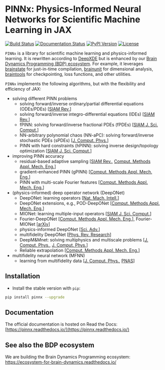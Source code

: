 # PINNx: Physics-Informed Neural Networks for Scientific Machine Learning in JAX


[![Build Status](https://github.com/chaobrain/pinnx/actions/workflows/build.yml/badge.svg)](https://github.com/chaobrain/pinnx/actions/workflows/build.yml)
[![Documentation Status](https://readthedocs.org/projects/pinnx/badge/?version=latest)](https://pinnx.readthedocs.io/en/latest/?badge=latest)
[![PyPI Version](https://badge.fury.io/py/pinnx.svg)](https://badge.fury.io/py/pinnx)
[![License](https://img.shields.io/github/license/chaobrain/pinnx)](https://github.com/chaobrain/pinnx/blob/master/LICENSE)

``PINNx`` is a library for scientific machine learning and physics-informed learning. 
It is rewritten according to [DeepXDE](https://github.com/lululxvi/deepxde) but is enhanced by our 
[Brain Dynamics Programming (BDP) ecosystem](https://ecosystem-for-brain-dynamics.readthedocs.io/). 
For example, it leverages 
[brainstate](https://brainstate.readthedocs.io/) for just-in-time compilation,
[brainunit](https://brainunit.readthedocs.io/) for dimensional analysis, 
[braintools](https://braintools.readthedocs.io/) for checkpointing, loss functions, and other utilities.


``PINNx`` implements the following algorithms, but with the flexibility and efficiency of JAX:

- solving different PINN problems
    - solving forward/inverse ordinary/partial differential equations (ODEs/PDEs) [[SIAM Rev.](https://doi.org/10.1137/19M1274067)]
    - solving forward/inverse integro-differential equations (IDEs) [[SIAM Rev.](https://doi.org/10.1137/19M1274067)]
    - fPINN: solving forward/inverse fractional PDEs (fPDEs) [[SIAM J. Sci. Comput.](https://doi.org/10.1137/18M1229845)]
    - NN-arbitrary polynomial chaos (NN-aPC): solving forward/inverse stochastic PDEs (sPDEs) [[J. Comput. Phys.](https://doi.org/10.1016/j.jcp.2019.07.048)]
    - PINN with hard constraints (hPINN): solving inverse design/topology optimization [[SIAM J. Sci. Comput.](https://doi.org/10.1137/21M1397908)]
- improving PINN accuracy
    - residual-based adaptive
      sampling [[SIAM Rev.](https://doi.org/10.1137/19M1274067), [Comput. Methods Appl. Mech. Eng.](https://doi.org/10.1016/j.cma.2022.115671)]
    - gradient-enhanced PINN (gPINN) [[Comput. Methods Appl. Mech. Eng.](https://doi.org/10.1016/j.cma.2022.114823)]
    - PINN with multi-scale Fourier features [[Comput. Methods Appl. Mech. Eng.](https://doi.org/10.1016/j.cma.2021.113938)]
- (physics-informed) deep operator network (DeepONet)
    - DeepONet: learning operators [[Nat. Mach. Intell.](https://doi.org/10.1038/s42256-021-00302-5)]
    - DeepONet extensions, e.g., POD-DeepONet [[Comput. Methods Appl. Mech. Eng.](https://doi.org/10.1016/j.cma.2022.114778)]
    - MIONet: learning multiple-input operators [[SIAM J. Sci. Comput.](https://doi.org/10.1137/22M1477751)]
    - Fourier-DeepONet [[Comput. Methods Appl. Mech. Eng.](https://doi.org/10.1016/j.cma.2023.116300)],
      Fourier-MIONet [[arXiv](https://arxiv.org/abs/2303.04778)]
    - physics-informed DeepONet [[Sci. Adv.](https://doi.org/10.1126/sciadv.abi8605)]
    - multifidelity DeepONet [[Phys. Rev. Research](https://doi.org/10.1103/PhysRevResearch.4.023210)]
    - DeepM&Mnet: solving multiphysics and multiscale problems [[J. Comput. Phys.](https://doi.org/10.1016/j.jcp.2021.110296), [J. Comput. Phys.](https://doi.org/10.1016/j.jcp.2021.110698)]
    - Reliable extrapolation [[Comput. Methods Appl. Mech. Eng.](https://doi.org/10.1016/j.cma.2023.116064)]
- multifidelity neural network (MFNN)
    - learning from multifidelity data [[J. Comput. Phys.](https://doi.org/10.1016/j.jcp.2019.109020), [PNAS](https://doi.org/10.1073/pnas.1922210117)]

## Installation

- Install the stable version with `pip`:

``` sh
pip install pinnx --upgrade
```


## Documentation

The official documentation is hosted on Read the Docs: [https://pinnx.readthedocs.io/](https://pinnx.readthedocs.io/)


## See also the BDP ecosystem

We are building the Brain Dynamics Programming ecosystem: https://ecosystem-for-brain-dynamics.readthedocs.io/


